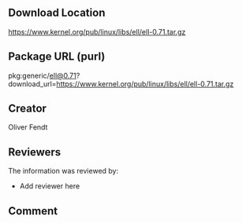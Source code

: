 ## Download Location

https://www.kernel.org/pub/linux/libs/ell/ell-0.71.tar.gz

## Package URL (purl)

pkg:generic/ell@0.71?download_url=https://www.kernel.org/pub/linux/libs/ell/ell-0.71.tar.gz

## Creator

Oliver Fendt

## Reviewers

The information was reviewed by:

* Add reviewer here

## Comment

